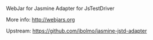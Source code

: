 WebJar for Jasmine Adapter for JsTestDriver

More info: http://webjars.org

Upstream: https://github.com/ibolmo/jasmine-jstd-adapter
